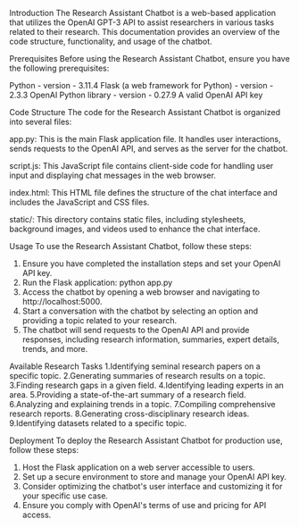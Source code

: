 Introduction
The Research Assistant Chatbot is a web-based application that utilizes the OpenAI GPT-3 API to assist researchers in various tasks related to their research. This documentation provides an overview of the code structure, functionality, and usage of the chatbot.

Prerequisites
Before using the Research Assistant Chatbot, ensure you have the following prerequisites:

Python - version - 3.11.4 
Flask (a web framework for Python) - version - 2.3.3
OpenAI Python library - version - 0.27.9
A valid OpenAI API key

Code Structure
The code for the Research Assistant Chatbot is organized into several files:

app.py: This is the main Flask application file. It handles user interactions, sends requests to the OpenAI API, and serves as the server for the chatbot.

script.js: This JavaScript file contains client-side code for handling user input and displaying chat messages in the web browser.

index.html: This HTML file defines the structure of the chat interface and includes the JavaScript and CSS files.

static/: This directory contains static files, including stylesheets, background images, and videos used to enhance the chat interface.

Usage
To use the Research Assistant Chatbot, follow these steps:
1. Ensure you have completed the installation steps and set your OpenAI API key.
2. Run the Flask application: python app.py
3. Access the chatbot by opening a web browser and navigating to http://localhost:5000.
4. Start a conversation with the chatbot by selecting an option and providing a topic related to your research.
5. The chatbot will send requests to the OpenAI API and provide responses, including research information, summaries, expert details, trends, and more.

Available Research Tasks
1.Identifying seminal research papers on a specific topic.
2.Generating summaries of research results on a topic.
3.Finding research gaps in a given field.
4.Identifying leading experts in an area.
5.Providing a state-of-the-art summary of a research field.
6.Analyzing and explaining trends in a topic.
7.Compiling comprehensive research reports.
8.Generating cross-disciplinary research ideas.
9.Identifying datasets related to a specific topic.

Deployment 
To deploy the Research Assistant Chatbot for production use, follow these steps:
1. Host the Flask application on a web server accessible to users.
2. Set up a secure environment to store and manage your OpenAI API key.
3. Consider optimizing the chatbot's user interface and customizing it for your specific use case.
4. Ensure you comply with OpenAI's terms of use and pricing for API access.
